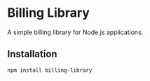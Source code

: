 # Billing Library

A simple billing library for Node.js applications.

## Installation

```bash
npm install billing-library
```
